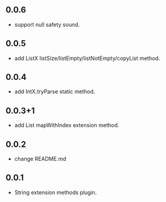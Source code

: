 ## 0.0.6
- support null safety sound.
## 0.0.5
- add ListX listSize/listEmpty/listNotEmpty/copyList method.

## 0.0.4
- add IntX.tryParse static method.

## 0.0.3+1

- add List mapWithIndex extension method.

## 0.0.2

- change README.md

## 0.0.1

- String extension methods plugin.
